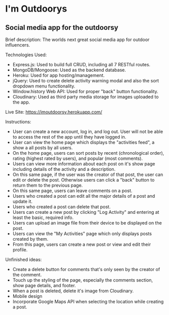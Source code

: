 # I'm Outdoorys
## Social media app for the outdoorsy

Brief description: The worlds next great social media app for outdoor influencers.

Technologies Used:
- Express.js: Used to build full CRUD, including all 7 RESTful routes.
- MongoDB/Mongoose: Used as the backend database.
- Heroku: Used for app hosting/management.
- jQuery: Used to create delete activity warning modal and also the sort dropdown menu functionality.
- Window.history Web API: Used for proper "back" button functionality.
- Cloudinary: Used as third party media storage for images uploaded to the app.

Live Site:
https://imoutdoorsy.herokuapp.com/

Instructions:
- User can create a new account, log in, and log out. User will not be able to access the rest of the app until they have logged in.
- User can view the home page which displays the "activities feed", a show a all posts by all users.
- On the home page, users can sort posts by recent (chronological order), rating (highest rated by users), and popular (most comments).
- Users can view more information about each post on it's show page including details of the activity and a description.
- On this same page, if the user was the creator of that post, the user can edit or delete the post.  Otherwise users can click a "back" button to return them to the previous page.
- On this same page, users can leave comments on a post.
- Users who created a post can edit all the major details of a post and update it.
- Users who created a post can delete that post.
- Users can create a new post by clicking "Log Activity" and entering at least the basic, required info.
- Users can upload an image file from their device to be displayed on the post.
- Users can view the "My Activities" page which only displays posts created by them.
- From this page, users can create a new post or view and edit their profile.

Unfinished ideas:
- Create a delete button for comments that's only seen by the creator of the comment.
- Touch up the styling of the page, especially the comments section, show page details, and footer.
- When a post is deleted, delete it's image from Cloudinary.
- Mobile design
- Incorporate Google Maps API when selecting the location while creating a post.
